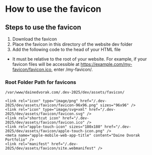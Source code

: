 # How to use the favicon
## Steps to use the favicon
 1. Download the favicon
 2. Place the favicon in this directory of the website dev folder
 3. Add the following code to the head of your HTML file
- It must be relative to the root of your website. For example, if your favicon files will be accessible at https://example.com/my-favicon/favicon.ico, enter /my-favicon/.
### Root Folder Path for favicons
```/var/www/dainedvorak.com/.dev-2025/dev/assets/favicon/```

```
<link rel="icon" type="image/png" href="/.dev-2025/dev/assets/favicon/favicon-96x96.png" sizes="96x96" />
<link rel="icon" type="image/svg+xml" href="/.dev-2025/dev/assets/favicon/favicon.svg" />
<link rel="shortcut icon" href="/.dev-2025/dev/assets/favicon/favicon.ico" />
<link rel="apple-touch-icon" sizes="180x180" href="/.dev-2025/dev/assets/favicon/apple-touch-icon.png" />
<meta name="apple-mobile-web-app-title" content="Daine Dvorak Portfolio" />
<link rel="manifest" href="/.dev-2025/dev/assets/favicon/site.webmanifest" />

```